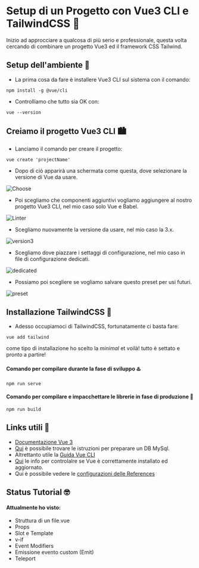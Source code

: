 # Setup di un Progetto con Vue3 CLI e TailwindCSS 🚸
Inizio ad approcciare a qualcosa di più serio e professionale, questa volta cercando di combinare un progetto Vue3 ed il framework CSS Tailwind.

## Setup dell'ambiente 🎇
- La prima cosa da fare è installere Vue3 CLI sul sistema con il comando:
```
npm install -g @vue/cli
```
- Controlliamo che tutto sia OK con:
```
vue --version
```
## Creiamo il progetto Vue3 CLI 🏙️
- Lanciamo il comando per creare il progetto:
```
vue create 'projectName'
```
- Dopo di ciò apparirà una schermata come questa, dove selezionare la versione di Vue da usare.

![Choose](https://i.ibb.co/jhqf4rT/Capture.png)

- Poi scegliamo che componenti aggiuntivi vogliamo aggiungere al nostro progetto Vue3 CLI, nel mio caso solo Vue e Babel.

![Linter](https://i.ibb.co/M2sSy6v/choose.png)

- Scegliamo nuovamente la versione da usare, nel mio caso la 3.x.

![version3](https://i.ibb.co/j8XH7CT/vue3.png)

- Scegliamo dove piazzare i settaggi di configurazione, nel mio caso in file di configurazione dedicati.

![dedicated](https://i.ibb.co/344LNkx/dedicated.png)

- Possiamo poi scegliere se vogliamo salvare questo preset per usi futuri.

![preset](https://i.ibb.co/KG8WS8z/preset.png)

## Installazione TailwindCSS 🎐
- Adesso occupiamoci di TailwindCSS, fortunatamente ci basta fare:
```
vue add tailwind
```
come tipo di installazione ho scelto la *minimal* et voilà! tutto è settato e pronto a partire!

#### Comando per compilare durante la fase di sviluppo ♨️
```
npm run serve
```
#### Comando per compilare e impacchettare le librerie in fase di produzione 🥧
```
npm run build
```

## Links utili 🔗
- [Documentazione Vue 3](https://vuejs.org/guide/components/registration.html)
- [Qui](https://www.kreaweb.be/laragon-add-postgresql/) è possibile trovare le istruzioni per preparare un DB MySql.
- Altrettanto utile la [Guida Vue CLI](https://cli.vuejs.org/guide/)
- [Qui](https://cli.vuejs.org/guide/installation.html) le info per controlalre se Vue è correttamente installato ed aggiornato.
- Qui è possibile vedere le [configurazioni delle References](https://cli.vuejs.org/config/)

## Status Tutorial 🤓

#### Attualmente ho visto:

- Struttura di un file.vue
- Props
- Slot e Template
- v-if
- Event Modifiers
- Emissione evento custom (Emit)
- Teleport
